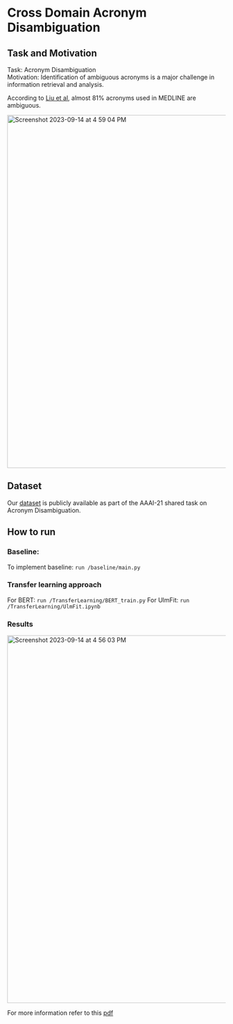 # Cross Domain Acronym Disambiguation

## Task and Motivation
Task: Acronym Disambiguation <br>
Motivation: Identification of ambiguous acronyms is a major challenge in information retrieval and analysis. 

According to [Liu et al](https://www.ncbi.nlm.nih.gov/pmc/articles/PMC2244212/), almost 81% acronyms used in MEDLINE are ambiguous.

<img width="814" alt="Screenshot 2023-09-14 at 4 59 04 PM" src="https://github.com/abhibha1807/Cross-Domain-Acronym-Disambiguation/assets/34295094/16d5b3b0-375f-43d8-88d3-da830615e2e1">


## Dataset
Our [dataset](https://github.com/amirveyseh/AAAI-21-SDU-shared-task-2-AD) is publicly available as part of the AAAI-21 shared task on Acronym Disambiguation. 

## How to run

### Baseline:
To implement baseline: `run /baseline/main.py`

### Transfer learning approach
For BERT: ` run /TransferLearning/BERT_train.py `
For UlmFit:  ` run /TransferLearning/UlmFit.ipynb ` 

### Results

<img width="848" alt="Screenshot 2023-09-14 at 4 56 03 PM" src="https://github.com/abhibha1807/Cross-Domain-Acronym-Disambiguation/assets/34295094/2428b9b0-eedc-49bc-b2ec-c41e216acd37">



For more information refer to this [pdf](https://github.com/abhibha1807/Cross-Domain-Acronym-Disambiguation/blob/main/ppt.pdf)
